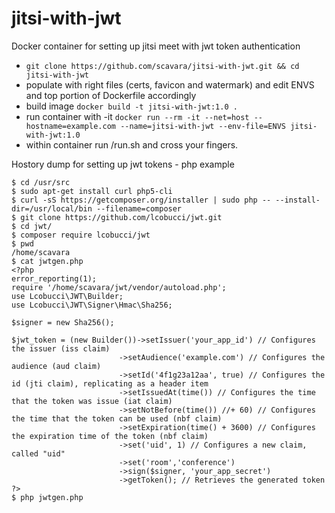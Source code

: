 # jitsi-with-jwt
Docker container for setting up jitsi meet with jwt token authentication 
 - ```git clone https://github.com/scavara/jitsi-with-jwt.git && cd jitsi-with-jwt```
 - populate with right files (certs, favicon and watermark) and edit ENVS and top portion of Dockerfile accordingly 
 - build image 
 ```docker build -t jitsi-with-jwt:1.0 .```
 - run container with -it
 ```docker run --rm -it --net=host --hostname=example.com --name=jitsi-with-jwt --env-file=ENVS jitsi-with-jwt:1.0```
 - within container run /run.sh and cross your fingers.
 
Hostory dump for setting up jwt tokens - php example
 ```
 $ cd /usr/src
 $ sudo apt-get install curl php5-cli
 $ curl -sS https://getcomposer.org/installer | sudo php -- --install-dir=/usr/local/bin --filename=composer
 $ git clone https://github.com/lcobucci/jwt.git
 $ cd jwt/
 $ composer require lcobucci/jwt
 $ pwd 
 /home/scavara
 $ cat jwtgen.php
 <?php
 error_reporting(1);
 require '/home/scavara/jwt/vendor/autoload.php';
 use Lcobucci\JWT\Builder;
 use Lcobucci\JWT\Signer\Hmac\Sha256;
 
 $signer = new Sha256();
 
 $jwt_token = (new Builder())->setIssuer('your_app_id') // Configures the issuer (iss claim)
                         ->setAudience('example.com') // Configures the audience (aud claim)
                         ->setId('4f1g23a12aa', true) // Configures the id (jti claim), replicating as a header item
                         ->setIssuedAt(time()) // Configures the time that the token was issue (iat claim)
                         ->setNotBefore(time()) //+ 60) // Configures the time that the token can be used (nbf claim)
                         ->setExpiration(time() + 3600) // Configures the expiration time of the token (nbf claim)
                         ->set('uid', 1) // Configures a new claim, called "uid"
                         ->set('room','conference')
                         ->sign($signer, 'your_app_secret')
                         ->getToken(); // Retrieves the generated token
 ?>
 $ php jwtgen.php 
 ```


